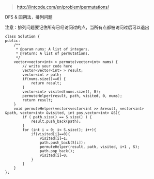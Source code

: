 
>http://lintcode.com/en/problem/permutations/

DFS & 回朔法，排列问题

注意：排列问题要记住所有已经访问过的点，当所有点都被访问过后可以退出


	class Solution {
	public:
	    /**
	     * @param nums: A list of integers.
	     * @return: A list of permutations.
	     */
	    vector<vector<int> > permute(vector<int> nums) {
	        // write your code here
	        vector<vector<int> > result;
	        vector<int > path;
	        if(nums.size()==0) {
	            return result;
	        }
	        vector<int> visited(nums.size(), 0);
	        permuteHelper(result, path, visited, 0, nums);
	        return result;
	    }
	    void permuteHelper(vector<vector<int >> &result, vector<int> &path, vector<int> &visited, int pos,vector<int> &S){
	        if ( path.size() == S.size() ) {
	            result.push_back(path);
	        }
	        for (int i = 0; i< S.size(); i++){
	            if(visited[i]==0){
	                visited[i]=1;
	                path.push_back(S[i]);
	                permuteHelper(result, path, visited, i+1 , S);
	                path.pop_back();
	                visited[i]=0;
	            }
	        }
	    }
	};

